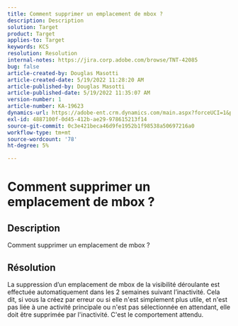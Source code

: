 ```yaml
---
title: Comment supprimer un emplacement de mbox ?
description: Description
solution: Target
product: Target
applies-to: Target
keywords: KCS
resolution: Resolution
internal-notes: https://jira.corp.adobe.com/browse/TNT-42085
bug: false
article-created-by: Douglas Masotti
article-created-date: 5/19/2022 11:28:20 AM
article-published-by: Douglas Masotti
article-published-date: 5/19/2022 11:35:07 AM
version-number: 1
article-number: KA-19623
dynamics-url: https://adobe-ent.crm.dynamics.com/main.aspx?forceUCI=1&pagetype=entityrecord&etn=knowledgearticle&id=09bdf6c7-66d7-ec11-a7b5-000d3a3add22
exl-id: 4887100f-0d45-412b-ae29-978615213f14
source-git-commit: 0c3e421beca46d9fe1952b1f98538a50697216a0
workflow-type: tm+mt
source-wordcount: '78'
ht-degree: 5%

---
```


# Comment supprimer un emplacement de mbox ?

## Description

Comment supprimer un emplacement de mbox ?

## Résolution


La suppression d’un emplacement de mbox de la visibilité déroulante est effectuée automatiquement dans les 2 semaines suivant l’inactivité. Cela dit, si vous la créez par erreur ou si elle n&#39;est simplement plus utile, et n&#39;est pas liée à une activité principale ou n&#39;est pas sélectionnée en attendant, elle doit être supprimée par l&#39;inactivité. C&#39;est le comportement attendu.
